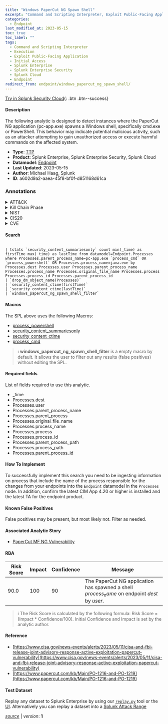 ```yaml
---
title: "Windows PaperCut NG Spawn Shell"
excerpt: "Command and Scripting Interpreter, Exploit Public-Facing Application"
categories:
  - Endpoint
last_modified_at: 2023-05-15
toc: true
toc_label: ""
tags:
  - Command and Scripting Interpreter
  - Execution
  - Exploit Public-Facing Application
  - Initial Access
  - Splunk Enterprise
  - Splunk Enterprise Security
  - Splunk Cloud
  - Endpoint
redirect_from: endpoint/windows_papercut_ng_spawn_shell/
---
```




[Try in Splunk Security Cloud](https://www.splunk.com/en_us/cyber-security.html){: .btn .btn--success}

#### Description

The following analytic is designed to detect instances where the PaperCut NG application (pc-app.exe) spawns a Windows shell, specifically cmd.exe or PowerShell. This behavior may indicate potential malicious activity, such as an attacker attempting to gain unauthorized access or execute harmful commands on the affected system.

- **Type**: [TTP](https://github.com/splunk/security_content/wiki/Detection-Analytic-Types)
- **Product**: Splunk Enterprise, Splunk Enterprise Security, Splunk Cloud
- **Datamodel**: [Endpoint](https://docs.splunk.com/Documentation/CIM/latest/User/Endpoint)
- **Last Updated**: 2023-05-15
- **Author**: Michael Haag, Splunk
- **ID**: a602d9a2-aaea-45f8-bf0f-d851168d61ca

### Annotations
<details>
  <summary>ATT&CK</summary>

<div markdown="1">

#### [ATT&CK](https://attack.mitre.org/)

| ID          | Technique   | Tactic         |
| ----------- | ----------- |--------------- |
| [T1059](https://attack.mitre.org/techniques/T1059/) | Command and Scripting Interpreter | Execution |

| [T1190](https://attack.mitre.org/techniques/T1190/) | Exploit Public-Facing Application | Initial Access |

</div>
</details>


<details>
  <summary>Kill Chain Phase</summary>

<div markdown="1">

* Installation
* Delivery


</div>
</details>


<details>
  <summary>NIST</summary>

<div markdown="1">

* DE.CM



</div>
</details>

<details>
  <summary>CIS20</summary>

<div markdown="1">

* CIS 10



</div>
</details>

<details>
  <summary>CVE</summary>

<div markdown="1">


</div>
</details>


#### Search

```

| tstats `security_content_summariesonly` count min(_time) as firstTime max(_time) as lastTime from datamodel=Endpoint.Processes where Processes.parent_process_name=pc-app.exe `process_cmd` OR `process_powershell` OR Processes.process_name=java.exe by Processes.dest Processes.user Processes.parent_process_name Processes.process_name Processes.original_file_name Processes.process Processes.process_id Processes.parent_process_id 
| `drop_dm_object_name(Processes)` 
| `security_content_ctime(firstTime)` 
| `security_content_ctime(lastTime)` 
| `windows_papercut_ng_spawn_shell_filter`
```

#### Macros
The SPL above uses the following Macros:
* [process_powershell](https://github.com/splunk/security_content/blob/develop/macros/process_powershell.yml)
* [security_content_summariesonly](https://github.com/splunk/security_content/blob/develop/macros/security_content_summariesonly.yml)
* [security_content_ctime](https://github.com/splunk/security_content/blob/develop/macros/security_content_ctime.yml)
* [process_cmd](https://github.com/splunk/security_content/blob/develop/macros/process_cmd.yml)

> :information_source:
> **windows_papercut_ng_spawn_shell_filter** is a empty macro by default. It allows the user to filter out any results (false positives) without editing the SPL.



#### Required fields
List of fields required to use this analytic.
* _time
* Processes.dest
* Processes.user
* Processes.parent_process_name
* Processes.parent_process
* Processes.original_file_name
* Processes.process_name
* Processes.process
* Processes.process_id
* Processes.parent_process_path
* Processes.process_path
* Processes.parent_process_id



#### How To Implement
To successfully implement this search you need to be ingesting information on process that include the name of the process responsible for the changes from your endpoints into the `Endpoint` datamodel in the `Processes` node. In addition, confirm the latest CIM App 4.20 or higher is installed and the latest TA for the endpoint product.
#### Known False Positives
False positives may be present, but most likely not. Filter as needed.

#### Associated Analytic Story
* [PaperCut MF NG Vulnerability](/stories/papercut_mf_ng_vulnerability)




#### RBA

| Risk Score  | Impact      | Confidence   | Message      |
| ----------- | ----------- |--------------|--------------|
| 90.0 | 100 | 90 | The PaperCut NG application has spawned a shell $process_name$ on endpoint $dest$ by $user$. |


> :information_source:
> The Risk Score is calculated by the following formula: Risk Score = (Impact * Confidence/100). Initial Confidence and Impact is set by the analytic author.


#### Reference

* [https://www.cisa.gov/news-events/alerts/2023/05/11/cisa-and-fbi-release-joint-advisory-response-active-exploitation-papercut-vulnerability](https://www.cisa.gov/news-events/alerts/2023/05/11/cisa-and-fbi-release-joint-advisory-response-active-exploitation-papercut-vulnerability)
* [https://www.papercut.com/kb/Main/PO-1216-and-PO-1219](https://www.papercut.com/kb/Main/PO-1216-and-PO-1219)



#### Test Dataset
Replay any dataset to Splunk Enterprise by using our [`replay.py`](https://github.com/splunk/attack_data#using-replaypy) tool or the [UI](https://github.com/splunk/attack_data#using-ui).
Alternatively you can replay a dataset into a [Splunk Attack Range](https://github.com/splunk/attack_range#replay-dumps-into-attack-range-splunk-server)




[*source*](https://github.com/splunk/security_content/tree/develop/detections/endpoint/windows_papercut_ng_spawn_shell.yml) \| *version*: **1**